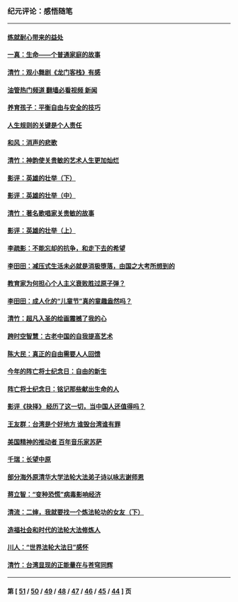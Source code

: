 ### 纪元评论：感悟随笔
---
#### [练就耐心带来的益处](../../pages/nsc1035/n13081876.md?07150330) 
#### [一真：生命——个普通家庭的故事](../../pages/nsc1035/n13075782.md?07150330) 
#### [清竹：观小舞剧《龙门客栈》有感](../../pages/nsc1035/n13069850.md?07150330) 
#### [油管热门频道 翻墙必看视频 新闻](ok?07150330)
#### [养育孩子：平衡自由与安全的技巧](../../pages/nsc1035/n13054510.md?07150330) 
#### [人生规则的关键是个人责任](../../pages/nsc1035/n13053252.md?07150330) 
#### [和风：消声的悲歌](../../pages/nsc1035/n13051994.md?07150330) 
#### [清竹：神韵使关贵敏的艺术人生更加灿烂](../../pages/nsc1035/n13038731.md?07150330) 
#### [影评：英雄的壮举（下）](../../pages/nsc1035/n13027438.md?07150330) 
#### [影评：英雄的壮举（中）](../../pages/nsc1035/n13027244.md?07150330) 
#### [清竹：著名歌唱家关贵敏的故事](../../pages/nsc1035/n13025435.md?07150330) 
#### [影评：英雄的壮举（上）](../../pages/nsc1035/n13024688.md?07150330) 
#### [李疏影：不能忘却的抗争，和走下去的希望](../../pages/nsc1035/n13022097.md?07150330) 
#### [李田田：减压式生活未必就是消极堕落，由国之大考所想到的](../../pages/nsc1035/n13017621.md?07150330) 
#### [教育家为何担心个人主义衰败胜过原子弹？](../../pages/nsc1035/n13002969.md?07150330) 
#### [李田田：成人化的“儿童节”真的童趣盎然吗？](../../pages/nsc1035/n13000386.md?07150330) 
#### [清竹：超凡入圣的绘画震撼了我的心](../../pages/nsc1035/n12993985.md?07150330) 
#### [跨时空智慧：古老中国的自我提高艺术](../../pages/nsc1035/n12988506.md?07150330) 
#### [陈大民：真正的自由需要人人回馈](../../pages/nsc1035/n12990148.md?07150330) 
#### [今年的阵亡将士纪念日：自由的新生](../../pages/nsc1035/n12989540.md?07150330) 
#### [阵亡将士纪念日：铭记那些献出生命的人](../../pages/nsc1035/n12985418.md?07150330) 
#### [影评《抉择》 经历了这一切，当中国人还值得吗？](../../pages/nsc1035/n12983029.md?07150330) 
#### [王友群：台湾是个好地方 谁毁台湾谁有罪](../../pages/nsc1035/n12977761.md?07150330) 
#### [美国精神的推动者 百年音乐家苏萨](../../pages/nsc1035/n12974542.md?07150330) 
#### [千瑞：长望中原](../../pages/nsc1035/n12976554.md?07150330) 
#### [部分海外原清华大学法轮大法弟子诗以咏志谢师恩](../../pages/nsc1035/n12957723.md?07150330) 
#### [蒋立智：“变种恐慌”病毒影响经济](../../pages/nsc1035/n12955438.md?07150330) 
#### [清流：二婶，我就要找一个炼法轮功的女友（下）](../../pages/nsc1035/n12953189.md?07150330) 
#### [造福社会和时代的法轮大法修炼人](../../pages/nsc1035/n12944018.md?07150330) 
#### [川人：“世界法轮大法日”感怀](../../pages/nsc1035/n12932771.md?07150330) 
#### [清竹：台湾显现的正能量在与苍穹同辉](../../pages/nsc1035/n12928084.md?07150330) 

---
#### 第 [ [51](./51.md?07150330) / [50](./50.md?07150330) / [49](./49.md?07150330) / [48](./48.md?07150330) / [47](./47.md?07150330) / [46](./46.md?07150330) / [45](./45.md?07150330) / [44](./44.md?07150330) ] 页
